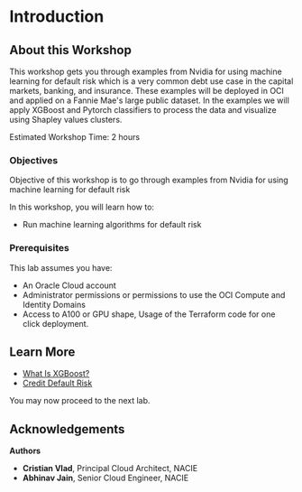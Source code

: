 # Introduction

## About this Workshop

This workshop gets you through examples from Nvidia for using machine learning for default risk which is a very common debt use case in the capital markets, banking, and insurance. These examples will be deployed in OCI and applied on a Fannie Mae's large public dataset. In the examples we will apply XGBoost and Pytorch classifiers to process the data and visualize using Shapley values clusters.

Estimated Workshop Time: 2 hours

### Objectives

Objective of this workshop is to go through examples from Nvidia for using machine learning for default risk

In this workshop, you will learn how to:

* Run machine learning algorithms for default risk

### Prerequisites

This lab assumes you have:

* An Oracle Cloud account
* Administrator permissions or permissions to use the OCI Compute and Identity Domains
* Access to A100 or GPU shape, Usage of the Terraform code for one click deployment.

## Learn More

* [What Is XGBoost?](https://xgboost.readthedocs.io/)
* [Credit Default Risk](https://github.com/NVIDIA/fsi-samples/tree/main/credit_default_risk)

You may now proceed to the next lab.

## Acknowledgements

**Authors**

* **Cristian Vlad**, Principal Cloud Architect, NACIE
* **Abhinav Jain**, Senior Cloud Engineer, NACIE